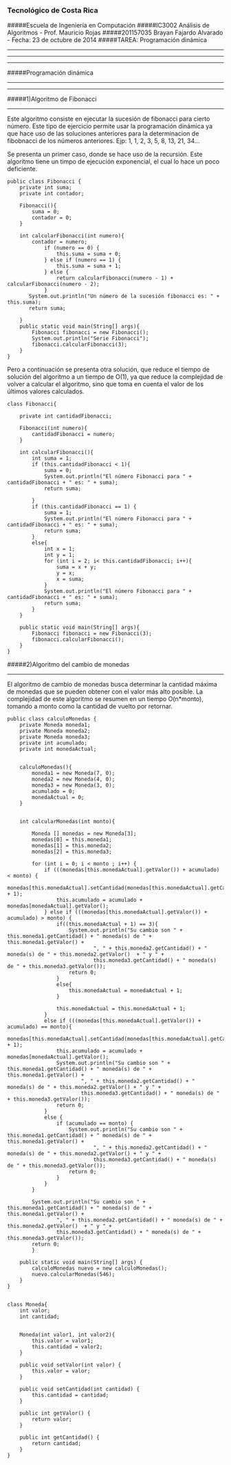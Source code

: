 ### Tecnológico de Costa Rica
#####Escuela de Ingeniería en Computación
#####IC3002 Análisis de Algoritmos - Prof. Mauricio Rojas
#####201157035 Brayan Fajardo Alvarado - Fecha: 23 de octubre de 2014
#####TAREA: Programación dinámica
___________
______________
__________
#####Programación dinámica
____
____
#####1)Algoritmo de Fibonacci
____
Este algoritmo consiste en ejecutar la sucesión de fibonacci para cierto número. Este tipo de ejercicio permite usar la programación dinámica ya que hace uso de las soluciones anteriores para la determinacion de fibobnacci de los números anteriores.
Ejp: 1, 1, 2, 3, 5, 8, 13, 21, 34...

Se presenta un primer caso, donde se hace uso de la recursión. Este algoritmo tiene un timpo de ejecución exponencial, el cual lo hace un poco deficiente.

```
public class Fibonacci {
    private int suma;
    private int contador;

    Fibonacci(){
        suma = 0;
        contador = 0;
    }

    int calcularFibonacci(int numero){
        contador = numero;
            if (numero == 0) {
                this.suma = suma + 0;
            } else if (numero == 1) {
                this.suma = suma + 1;
            } else {
                return calcularFibonacci(numero - 1) + calcularFibonacci(numero - 2);
            }
       System.out.println("Un número de la sucesión fibonacci es: " + this.suma);
       return suma;

    }
    public static void main(String[] args){
        Fibonacci fibonacci = new Fibonacci();
        System.out.println("Serie Fibonacci");
        fibonacci.calcularFibonacci(3);
    }
}
```

Pero a continuación se presenta otra solución, que reduce el tiempo de solución del algoritmo a un tiempo de O(1), ya que reduce la complejidad de volver a calcular el algoritmo, sino que toma en cuenta el valor de los últimos valores calculados.

```
class Fibonacci{

    private int cantidadFibonacci;

    Fibonacci(int numero){
        cantidadFibonacci = numero;
    }

    int calcularFibonacci(){
        int suma = 1;
        if (this.cantidadFibonacci < 1){
            suma = 0;
            System.out.println("El número Fibonacci para " + cantidadFibonacci + " es: " + suma);
            return suma;

        }
        if (this.cantidadFibonacci == 1) {
            suma = 1;
            System.out.println("El número Fibonacci para " + cantidadFibonacci + " es: " + suma);
            return suma;
        }
        else{
            int x = 1;
            int y = 1;
            for (int i = 2; i< this.cantidadFibonacci; i++){
                suma = x + y;
                y = x;
                x = suma;
            }
            System.out.println("El número Fibonacci para " + cantidadFibonacci + " es: " + suma);
            return suma;
        }
    }

    public static void main(String[] args){
        Fibonacci fibonacci = new Fibonacci(3);
        fibonacci.calcularFibonacci();
    }
}

```


#####2)Algoritmo del cambio de monedas

___

El algoritmo de cambio de monedas busca determinar la cantidad máxima de monedas que se pueden obtener con el valor más alto posible. La complejidad de este algoritmo se resumen en un tiempo O(n*monto), tomando a monto como la cantidad de vuelto por retornar.

```
public class calculoMonedas {
    private Moneda moneda1;
    private Moneda moneda2;
    private Moneda moneda3;
    private int acumulado;
    private int monedaActual;


    calculoMonedas(){
        moneda1 = new Moneda(7, 0);
        moneda2 = new Moneda(4, 0);
        moneda3 = new Moneda(3, 0);
        acumulado = 0;
        monedaActual = 0;
    }


    int calcularMonedas(int monto){

        Moneda [] monedas = new Moneda[3];
        monedas[0] = this.moneda1;
        monedas[1] = this.moneda2;
        monedas[2] = this.moneda3;

        for (int i = 0; i < monto ; i++) {
            if (((monedas[this.monedaActual].getValor()) + acumulado) < monto) {
                monedas[this.monedaActual].setCantidad(monedas[this.monedaActual].getCantidad() + 1);
                this.acumulado = acumulado + monedas[monedaActual].getValor();
            } else if (((monedas[this.monedaActual].getValor()) + acumulado) > monto) {
                if((this.monedaActual + 1) == 3){
                    System.out.println("Su cambio son " + this.moneda1.getCantidad() + " moneda(s) de " + this.moneda1.getValor() +
                            ", " + this.moneda2.getCantidad() + " moneda(s) de " + this.moneda2.getValor()  + " y " +
                            this.moneda3.getCantidad() + " moneda(s) de " + this.moneda3.getValor());
                    return 0;
                }
                else{
                    this.monedaActual = monedaActual + 1;
                }

                this.monedaActual = this.monedaActual + 1;
            }
            else if (((monedas[this.monedaActual].getValor()) + acumulado) == monto){
                monedas[this.monedaActual].setCantidad(monedas[this.monedaActual].getCantidad() + 1);
                this.acumulado = acumulado + monedas[monedaActual].getValor();
                System.out.println("Su cambio son " + this.moneda1.getCantidad() + " moneda(s) de " + this.moneda1.getValor() +
                        ", " + this.moneda2.getCantidad() + " moneda(s) de " + this.moneda2.getValor() + " y " +
                        this.moneda3.getCantidad() + " moneda(s) de " + this.moneda3.getValor());
                return 0;
            }
            else {
                if (acumulado == monto) {
                    System.out.println("Su cambio son " + this.moneda1.getCantidad() + " moneda(s) de " + this.moneda1.getValor() +
                            ", " + this.moneda2.getCantidad() + " moneda(s) de " + this.moneda2.getValor() + " y " +
                            this.moneda3.getCantidad() + " moneda(s) de " + this.moneda3.getValor());
                    return 0;
                }
            }
        }

        System.out.println("Su cambio son " + this.moneda1.getCantidad() + " moneda(s) de " + this.moneda1.getValor() +
                ", " + this.moneda2.getCantidad() + " moneda(s) de " + this.moneda2.getValor()  + " y " +
                this.moneda3.getCantidad() + " moneda(s) de " + this.moneda3.getValor());
        return 0;
        }

    public static void main(String[] args) {
        calculoMonedas nuevo = new calculoMonedas();
        nuevo.calcularMonedas(546);
    }
}


class Moneda{
    int valor;
    int cantidad;


    Moneda(int valor1, int valor2){
        this.valor = valor1;
        this.cantidad = valor2;
    }

    public void setValor(int valor) {
        this.valor = valor;
    }

    public void setCantidad(int cantidad) {
        this.cantidad = cantidad;
    }

    public int getValor() {
        return valor;
    }

    public int getCantidad() {
        return cantidad;
    }
}

```





